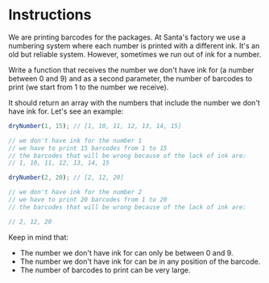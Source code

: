 # Instructions

We are printing barcodes for the packages. At Santa's factory we use a numbering system where each number is printed with a different ink. It's an old but reliable system. However, sometimes we run out of ink for a number.

Write a function that receives the number we don't have ink for (a number between 0 and 9) and as a second parameter, the number of barcodes to print (we start from 1 to the number we receive).

It should return an array with the numbers that include the number we don't have ink for. Let's see an example:

```javascript
dryNumber(1, 15); // [1, 10, 11, 12, 13, 14, 15]

// we don't have ink for the number 1
// we have to print 15 barcodes from 1 to 15
// the barcodes that will be wrong because of the lack of ink are:
// 1, 10, 11, 12, 13, 14, 15

dryNumber(2, 20); // [2, 12, 20]

// we don't have ink for the number 2
// we have to print 20 barcodes from 1 to 20
// the barcodes that will be wrong because of the lack of ink are:

// 2, 12, 20
```

Keep in mind that:

- The number we don't have ink for can only be between 0 and 9.
- The number we don't have ink for can be in any position of the barcode.
- The number of barcodes to print can be very large.
